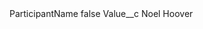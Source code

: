 <?xml version="1.0" encoding="UTF-8"?>
<CustomMetadata xmlns="http://soap.sforce.com/2006/04/metadata" xmlns:xsi="http://www.w3.org/2001/XMLSchema-instance" xmlns:xsd="http://www.w3.org/2001/XMLSchema">
    <label>ParticipantName</label>
    <protected>false</protected>
    <values>
        <field>Value__c</field>
        <value xsi:type="xsd:string">Noel Hoover</value>
    </values>
</CustomMetadata>
